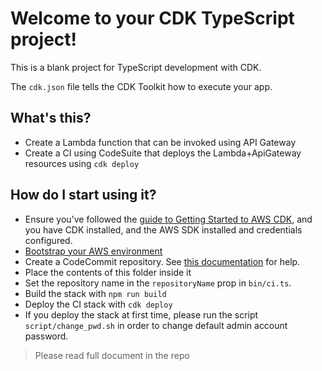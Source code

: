 # Welcome to your CDK TypeScript project!

This is a blank project for TypeScript development with CDK.

The `cdk.json` file tells the CDK Toolkit how to execute your app.

## What's this?
* Create a Lambda function that can be invoked using API Gateway
* Create a CI using CodeSuite that deploys the Lambda+ApiGateway resources using `cdk deploy`

## How do I start using it?
* Ensure you've followed the [guide to Getting Started to AWS CDK](https://docs.aws.amazon.com/cdk/latest/guide/getting_started.html), and you have CDK installed, and the AWS SDK installed and credentials configured. 
* [Bootstrap your AWS environment](https://docs.aws.amazon.com/cdk/latest/guide/serverless_example.html#serverless_example_deploy_and_test)
* Create a CodeCommit repository. See [this documentation](https://docs.aws.amazon.com/codecommit/latest/userguide/how-to-create-repository.html) for help.
* Place the contents of this folder inside it
* Set the repository name in the `repositoryName` prop in `bin/ci.ts`.
* Build the stack with `npm run build`
* Deploy the CI stack with `cdk deploy`
* If you deploy the stack at first time, please run the script `script/change_pwd.sh` in order to change default admin account password.

> Please read full document in the repo 